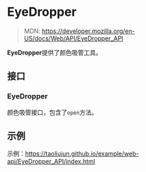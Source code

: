 <!--hexo

---
url: web-api-EyeDropper_API
tags:
  - webapi
  - EyeDropper
---

-->

# EyeDropper

> MDN: https://developer.mozilla.org/en-US/docs/Web/API/EyeDropper_API

**EyeDropper**提供了颜色吸管工具。

## 接口

### EyeDropper

颜色吸管接口，包含了`open`方法。

## 示例

示例：https://taoliujun.github.io/example/web-api/EyeDropper_API/index.html
